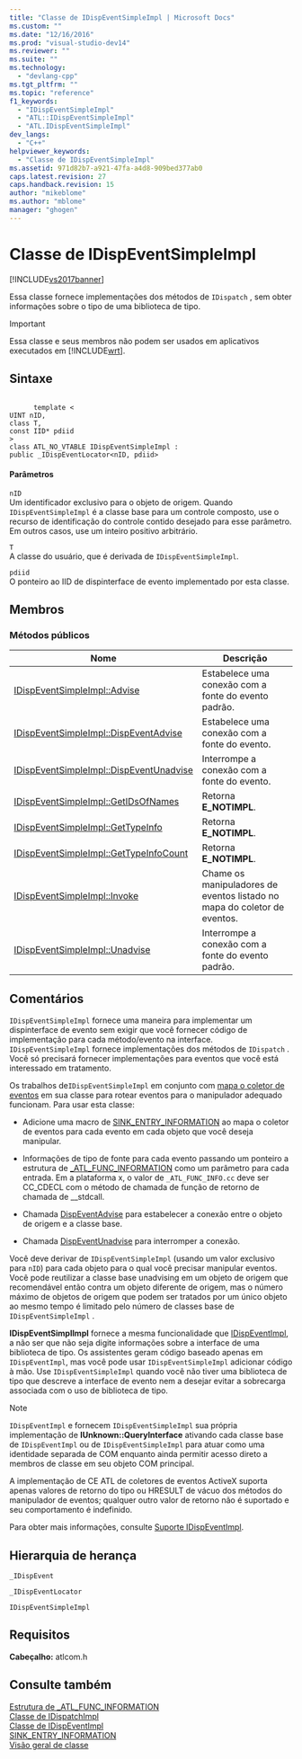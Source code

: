 ```yaml
---
title: "Classe de IDispEventSimpleImpl | Microsoft Docs"
ms.custom: ""
ms.date: "12/16/2016"
ms.prod: "visual-studio-dev14"
ms.reviewer: ""
ms.suite: ""
ms.technology: 
  - "devlang-cpp"
ms.tgt_pltfrm: ""
ms.topic: "reference"
f1_keywords: 
  - "IDispEventSimpleImpl"
  - "ATL::IDispEventSimpleImpl"
  - "ATL.IDispEventSimpleImpl"
dev_langs: 
  - "C++"
helpviewer_keywords: 
  - "Classe de IDispEventSimpleImpl"
ms.assetid: 971d82b7-a921-47fa-a4d8-909bed377ab0
caps.latest.revision: 27
caps.handback.revision: 15
author: "mikeblome"
ms.author: "mblome"
manager: "ghogen"
---
```

# Classe de IDispEventSimpleImpl
[!INCLUDE[vs2017banner](../../assembler/inline/includes/vs2017banner.md)]

Essa classe fornece implementações dos métodos de `IDispatch` , sem obter informações sobre o tipo de uma biblioteca de tipo.  
  
> [!IMPORTANT]
>  Essa classe e seus membros não podem ser usados em aplicativos executados em [!INCLUDE[wrt](../../atl/reference/includes/wrt_md.md)].  
  
## Sintaxe  
  
```  
  
      template <  
UINT nID,  
class T,  
const IID* pdiid  
>  
class ATL_NO_VTABLE IDispEventSimpleImpl :  
public _IDispEventLocator<nID, pdiid>  
```  
  
#### Parâmetros  
 `nID`  
 Um identificador exclusivo para o objeto de origem.  Quando `IDispEventSimpleImpl` é a classe base para um controle composto, use o recurso de identificação do controle contido desejado para esse parâmetro.  Em outros casos, use um inteiro positivo arbitrário.  
  
 `T`  
 A classe do usuário, que é derivada de `IDispEventSimpleImpl`.  
  
 `pdiid`  
 O ponteiro ao IID de dispinterface de evento implementado por esta classe.  
  
## Membros  
  
### Métodos públicos  
  
|Nome|Descrição|  
|----------|---------------|  
|[IDispEventSimpleImpl::Advise](../Topic/IDispEventSimpleImpl::Advise.md)|Estabelece uma conexão com a fonte do evento padrão.|  
|[IDispEventSimpleImpl::DispEventAdvise](../Topic/IDispEventSimpleImpl::DispEventAdvise.md)|Estabelece uma conexão com a fonte do evento.|  
|[IDispEventSimpleImpl::DispEventUnadvise](../Topic/IDispEventSimpleImpl::DispEventUnadvise.md)|Interrompe a conexão com a fonte do evento.|  
|[IDispEventSimpleImpl::GetIDsOfNames](../Topic/IDispEventSimpleImpl::GetIDsOfNames.md)|Retorna **E\_NOTIMPL**.|  
|[IDispEventSimpleImpl::GetTypeInfo](../Topic/IDispEventSimpleImpl::GetTypeInfo.md)|Retorna **E\_NOTIMPL**.|  
|[IDispEventSimpleImpl::GetTypeInfoCount](../Topic/IDispEventSimpleImpl::GetTypeInfoCount.md)|Retorna **E\_NOTIMPL**.|  
|[IDispEventSimpleImpl::Invoke](../Topic/IDispEventSimpleImpl::Invoke.md)|Chame os manipuladores de eventos listado no mapa do coletor de eventos.|  
|[IDispEventSimpleImpl::Unadvise](../Topic/IDispEventSimpleImpl::Unadvise.md)|Interrompe a conexão com a fonte do evento padrão.|  
  
## Comentários  
 `IDispEventSimpleImpl` fornece uma maneira para implementar um dispinterface de evento sem exigir que você fornecer código de implementação para cada método\/evento na interface.  `IDispEventSimpleImpl` fornece implementações dos métodos de `IDispatch` .  Você só precisará fornecer implementações para eventos que você está interessado em tratamento.  
  
 Os trabalhos de`IDispEventSimpleImpl` em conjunto com [mapa o coletor de eventos](../Topic/BEGIN_SINK_MAP.md) em sua classe para rotear eventos para o manipulador adequado funcionam.  Para usar esta classe:  
  
-   Adicione uma macro de [SINK\_ENTRY\_INFORMATION](../Topic/SINK_ENTRY_INFO.md) ao mapa o coletor de eventos para cada evento em cada objeto que você deseja manipular.  
  
-   Informações de tipo de fonte para cada evento passando um ponteiro a estrutura de [\_ATL\_FUNC\_INFORMATION](../../atl/reference/atl-func-info-structure.md) como um parâmetro para cada entrada.  Em a plataforma x, o valor de `_ATL_FUNC_INFO.cc` deve ser CC\_CDECL com o método de chamada de função de retorno de chamada de \_\_stdcall.  
  
-   Chamada [DispEventAdvise](../Topic/IDispEventSimpleImpl::DispEventAdvise.md) para estabelecer a conexão entre o objeto de origem e a classe base.  
  
-   Chamada [DispEventUnadvise](../Topic/IDispEventSimpleImpl::DispEventUnadvise.md) para interromper a conexão.  
  
 Você deve derivar de `IDispEventSimpleImpl` \(usando um valor exclusivo para `nID`\) para cada objeto para o qual você precisar manipular eventos.  Você pode reutilizar a classe base unadvising em um objeto de origem que recomendável então contra um objeto diferente de origem, mas o número máximo de objetos de origem que podem ser tratados por um único objeto ao mesmo tempo é limitado pelo número de classes base de `IDispEventSimpleImpl` .  
  
 **IDispEventSimplImpl** fornece a mesma funcionalidade que [IDispEventImpl](../../atl/reference/idispeventimpl-class.md), a não ser que não seja digite informações sobre a interface de uma biblioteca de tipo.  Os assistentes geram código baseado apenas em `IDispEventImpl`, mas você pode usar `IDispEventSimpleImpl` adicionar código à mão.  Use `IDispEventSimpleImpl` quando você não tiver uma biblioteca de tipo que descreve a interface de evento nem a desejar evitar a sobrecarga associada com o uso de biblioteca de tipo.  
  
> [!NOTE]
>  `IDispEventImpl` e fornecem `IDispEventSimpleImpl` sua própria implementação de **IUnknown::QueryInterface** ativando cada classe base de `IDispEventImpl` ou de `IDispEventSimpleImpl` para atuar como uma identidade separada de COM enquanto ainda permitir acesso direto a membros de classe em seu objeto COM principal.  
  
 A implementação de CE ATL de coletores de eventos ActiveX suporta apenas valores de retorno do tipo ou HRESULT de vácuo dos métodos do manipulador de eventos; qualquer outro valor de retorno não é suportado e seu comportamento é indefinido.  
  
 Para obter mais informações, consulte [Suporte IDispEventImpl](../../atl/supporting-idispeventimpl.md).  
  
## Hierarquia de herança  
 `_IDispEvent`  
  
 `_IDispEventLocator`  
  
 `IDispEventSimpleImpl`  
  
## Requisitos  
 **Cabeçalho:** atlcom.h  
  
## Consulte também  
 [Estrutura de \_ATL\_FUNC\_INFORMATION](../../atl/reference/atl-func-info-structure.md)   
 [Classe de IDispatchImpl](../../atl/reference/idispatchimpl-class.md)   
 [Classe de IDispEventImpl](../../atl/reference/idispeventimpl-class.md)   
 [SINK\_ENTRY\_INFORMATION](../Topic/SINK_ENTRY_INFO.md)   
 [Visão geral de classe](../../atl/atl-class-overview.md)